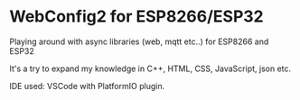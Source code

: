 # WebConfig2 for ESP8266/ESP32
Playing around with async libraries (web, mqtt etc..) for ESP8266 and ESP32

It's a try to expand my knowledge in C++, HTML, CSS, JavaScript, json etc.

IDE used: VSCode with PlatformIO plugin.